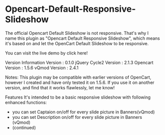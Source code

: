 Opencart-Default-Responsive-Slideshow
=====================================


The official Opencart Default Slideshow is not responsive. That's why I name this plugin as "Opencart Default Responsive Slideshow", which means it's based on and let the OpenCart Default Slideshow to be responsive.

You can visit the live demo by click here!

Version Information
Version : 0.1.0
jQuery Cycle2 Version : 2.1.3
Opencart Version : 1.5.6
vQmod Version : 2.4.1

Notes: This plugin may be compatible with earlier versions of OpenCart, however I created and have only tested it on 1.5.6. If you use it on another version, and find that it works flawlessly, let me know!

Features
It's intended to be a basic responsive slideshow with following enhanced functions:
- you can set Captaion on/off for every slide picture in Banners(vQmod)
- you can set Description on/off for every slide picture in Banners (vQmod)
- (continued)
